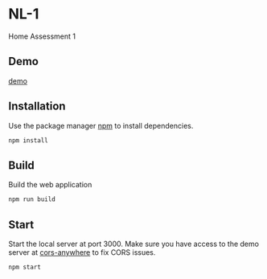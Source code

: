 # NL-1

Home Assessment 1

## Demo

[demo](https://nl-1.herokuapp.com/)

## Installation

Use the package manager [npm](https://www.npmjs.com/) to install dependencies.

```bash
npm install
```

## Build

Build the web application

```bash
npm run build
```

## Start

Start the local server at port 3000. Make sure you have access to the demo server at [cors-anywhere](https://cors-anywhere.herokuapp.com/corsdemo) to fix CORS issues.

```bash
npm start
```
